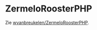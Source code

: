 # ZermeloRoosterPHP

Zie [wvanbreukelen/ZermeloRoosterPHP](https://github.com/wvanbreukelen/ZermeloRoosterPHP).
